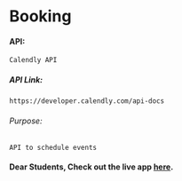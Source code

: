 # Booking

#### API:
    Calendly API

##### API Link:
    https://developer.calendly.com/api-docs

###### Purpose:
    API to schedule events

#### Dear Students, Check out the live app [here](https://shyam-brs.github.io/booking/).
